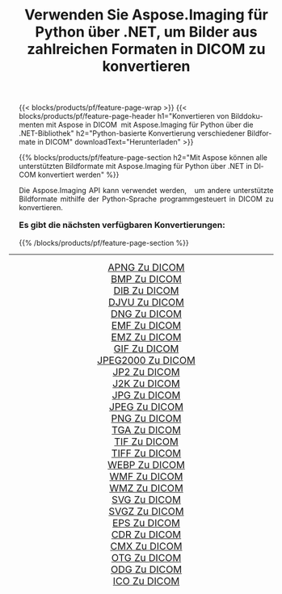 ﻿---
title: Verwenden Sie Aspose.Imaging für Python über .NET, um Bilder aus zahlreichen Formaten in DICOM zu konvertieren 
weight: 3920
url: /de/python-net/conversion/to/dicom/ 
lang: de
langdirlevel: 2
locales: zh-hans,ja,it,ru,de,es,fr,nl,id,lt,pl,pt,vi,tr,ko,zh-hant,ar,hi,th,sv,cs,uk,he
description: Sie können Aspose.Imaging für Python über die .NET-Bibliothek verwenden, um eine Vielzahl von Formaten in DICOM zu konvertieren.
---

{{< blocks/products/pf/feature-page-wrap >}}
{{< blocks/products/pf/feature-page-header h1="Konvertieren von Bilddokumenten mit Aspose in DICOM  mit Aspose.Imaging für Python über die .NET-Bibliothek" h2="Python-basierte Konvertierung verschiedener Bildformate in DICOM" downloadText="Herunterladen" >}}


{{% blocks/products/pf/feature-page-section  h2="Mit Aspose können alle unterstützten Bildformate mit Aspose.Imaging für Python über .NET in DICOM konvertiert werden" %}}
<p align=justify>Die Aspose.Imaging API kann verwendet werden,   um andere unterstützte Bildformate mithilfe der Python-Sprache programmgesteuert in DICOM zu konvertieren.</p>
<h3 style="margin-top:16px;">
Es gibt die nächsten verfügbaren Konvertierungen:
</h3>
{{% /blocks/products/pf/feature-page-section %}}
<div class="container-fluid productfamilypage bg-gray">
    <div class="convertypes bg-gray agp-content section">
        <div class="container">
		<hr style="margin-left:-20px;"/>
		<div class="row other-converters" style="gap: 10px;font-size: 19px;text-align:center;">
		    <div class='col-md-3 other-converter remove-lp remove-rp'><a href="/imaging/de/python-net/conversion/apng-to-dicom/" style="padding:15px;">APNG Zu DICOM</a></div>
<div class='col-md-3 other-converter remove-lp remove-rp'><a href="/imaging/de/python-net/conversion/bmp-to-dicom/" style="padding:15px;">BMP Zu DICOM</a></div>
<div class='col-md-3 other-converter remove-lp remove-rp'><a href="/imaging/de/python-net/conversion/dib-to-dicom/" style="padding:15px;">DIB Zu DICOM</a></div>
<div class='col-md-3 other-converter remove-lp remove-rp'><a href="/imaging/de/python-net/conversion/djvu-to-dicom/" style="padding:15px;">DJVU Zu DICOM</a></div>
<div class='col-md-3 other-converter remove-lp remove-rp'><a href="/imaging/de/python-net/conversion/dng-to-dicom/" style="padding:15px;">DNG Zu DICOM</a></div>
<div class='col-md-3 other-converter remove-lp remove-rp'><a href="/imaging/de/python-net/conversion/emf-to-dicom/" style="padding:15px;">EMF Zu DICOM</a></div>
<div class='col-md-3 other-converter remove-lp remove-rp'><a href="/imaging/de/python-net/conversion/emz-to-dicom/" style="padding:15px;">EMZ Zu DICOM</a></div>
<div class='col-md-3 other-converter remove-lp remove-rp'><a href="/imaging/de/python-net/conversion/gif-to-dicom/" style="padding:15px;">GIF Zu DICOM</a></div>
<div class='col-md-3 other-converter remove-lp remove-rp'><a href="/imaging/de/python-net/conversion/jpeg2000-to-dicom/" style="padding:15px;">JPEG2000 Zu DICOM</a></div>
<div class='col-md-3 other-converter remove-lp remove-rp'><a href="/imaging/de/python-net/conversion/jp2-to-dicom/" style="padding:15px;">JP2 Zu DICOM</a></div>
<div class='col-md-3 other-converter remove-lp remove-rp'><a href="/imaging/de/python-net/conversion/j2k-to-dicom/" style="padding:15px;">J2K Zu DICOM</a></div>
<div class='col-md-3 other-converter remove-lp remove-rp'><a href="/imaging/de/python-net/conversion/jpg-to-dicom/" style="padding:15px;">JPG Zu DICOM</a></div>
<div class='col-md-3 other-converter remove-lp remove-rp'><a href="/imaging/de/python-net/conversion/jpeg-to-dicom/" style="padding:15px;">JPEG Zu DICOM</a></div>
<div class='col-md-3 other-converter remove-lp remove-rp'><a href="/imaging/de/python-net/conversion/png-to-dicom/" style="padding:15px;">PNG Zu DICOM</a></div>
<div class='col-md-3 other-converter remove-lp remove-rp'><a href="/imaging/de/python-net/conversion/tga-to-dicom/" style="padding:15px;">TGA Zu DICOM</a></div>
<div class='col-md-3 other-converter remove-lp remove-rp'><a href="/imaging/de/python-net/conversion/tif-to-dicom/" style="padding:15px;">TIF Zu DICOM</a></div>
<div class='col-md-3 other-converter remove-lp remove-rp'><a href="/imaging/de/python-net/conversion/tiff-to-dicom/" style="padding:15px;">TIFF Zu DICOM</a></div>
<div class='col-md-3 other-converter remove-lp remove-rp'><a href="/imaging/de/python-net/conversion/webp-to-dicom/" style="padding:15px;">WEBP Zu DICOM</a></div>
<div class='col-md-3 other-converter remove-lp remove-rp'><a href="/imaging/de/python-net/conversion/wmf-to-dicom/" style="padding:15px;">WMF Zu DICOM</a></div>
<div class='col-md-3 other-converter remove-lp remove-rp'><a href="/imaging/de/python-net/conversion/wmz-to-dicom/" style="padding:15px;">WMZ Zu DICOM</a></div>
<div class='col-md-3 other-converter remove-lp remove-rp'><a href="/imaging/de/python-net/conversion/svg-to-dicom/" style="padding:15px;">SVG Zu DICOM</a></div>
<div class='col-md-3 other-converter remove-lp remove-rp'><a href="/imaging/de/python-net/conversion/svgz-to-dicom/" style="padding:15px;">SVGZ Zu DICOM</a></div>
<div class='col-md-3 other-converter remove-lp remove-rp'><a href="/imaging/de/python-net/conversion/eps-to-dicom/" style="padding:15px;">EPS Zu DICOM</a></div>
<div class='col-md-3 other-converter remove-lp remove-rp'><a href="/imaging/de/python-net/conversion/cdr-to-dicom/" style="padding:15px;">CDR Zu DICOM</a></div>
<div class='col-md-3 other-converter remove-lp remove-rp'><a href="/imaging/de/python-net/conversion/cmx-to-dicom/" style="padding:15px;">CMX Zu DICOM</a></div>
<div class='col-md-3 other-converter remove-lp remove-rp'><a href="/imaging/de/python-net/conversion/otg-to-dicom/" style="padding:15px;">OTG Zu DICOM</a></div>
<div class='col-md-3 other-converter remove-lp remove-rp'><a href="/imaging/de/python-net/conversion/odg-to-dicom/" style="padding:15px;">ODG Zu DICOM</a></div>
<div class='col-md-3 other-converter remove-lp remove-rp'><a href="/imaging/de/python-net/conversion/ico-to-dicom/" style="padding:15px;">ICO Zu DICOM</a></div>
                </div>
        </div>
    </div>
</div>
<br/>

